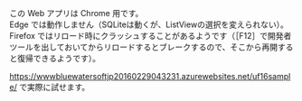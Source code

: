 この Web アプリは Chrome 用です。  
Edge では動作しません（SQLiteは動くが、ListViewの選択を変えられない）。  
 Firefox ではリロード時にクラッシュすることがあるようです（［F12］で開発者ツールを出しておいてからリロードするとブレークするので、そこから再開すると復帰できるようです）。

https://wwwbluewatersoftjp20160229043231.azurewebsites.net/uf16sample/ で実際に試せます。